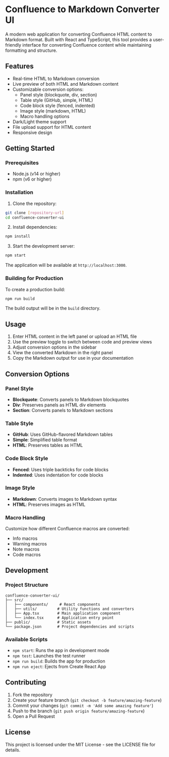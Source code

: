 # Confluence to Markdown Converter UI

A modern web application for converting Confluence HTML content to Markdown format. Built with React and TypeScript, this tool provides a user-friendly interface for converting Confluence content while maintaining formatting and structure.

## Features

- Real-time HTML to Markdown conversion
- Live preview of both HTML and Markdown content
- Customizable conversion options:
  - Panel style (blockquote, div, section)
  - Table style (GitHub, simple, HTML)
  - Code block style (fenced, indented)
  - Image style (markdown, HTML)
  - Macro handling options
- Dark/Light theme support
- File upload support for HTML content
- Responsive design

## Getting Started

### Prerequisites

- Node.js (v14 or higher)
- npm (v6 or higher)

### Installation

1. Clone the repository:
```bash
git clone [repository-url]
cd confluence-converter-ui
```

2. Install dependencies:
```bash
npm install
```

3. Start the development server:
```bash
npm start
```

The application will be available at `http://localhost:3000`.

### Building for Production

To create a production build:

```bash
npm run build
```

The build output will be in the `build` directory.

## Usage

1. Enter HTML content in the left panel or upload an HTML file
2. Use the preview toggle to switch between code and preview views
3. Adjust conversion options in the sidebar
4. View the converted Markdown in the right panel
5. Copy the Markdown output for use in your documentation

## Conversion Options

### Panel Style
- **Blockquote**: Converts panels to Markdown blockquotes
- **Div**: Preserves panels as HTML div elements
- **Section**: Converts panels to Markdown sections

### Table Style
- **GitHub**: Uses GitHub-flavored Markdown tables
- **Simple**: Simplified table format
- **HTML**: Preserves tables as HTML

### Code Block Style
- **Fenced**: Uses triple backticks for code blocks
- **Indented**: Uses indentation for code blocks

### Image Style
- **Markdown**: Converts images to Markdown syntax
- **HTML**: Preserves images as HTML

### Macro Handling
Customize how different Confluence macros are converted:
- Info macros
- Warning macros
- Note macros
- Code macros

## Development

### Project Structure

```
confluence-converter-ui/
├── src/
│   ├── components/     # React components
│   ├── utils/         # Utility functions and converters
│   ├── App.tsx        # Main application component
│   └── index.tsx      # Application entry point
├── public/            # Static assets
└── package.json       # Project dependencies and scripts
```

### Available Scripts

- `npm start`: Runs the app in development mode
- `npm test`: Launches the test runner
- `npm run build`: Builds the app for production
- `npm run eject`: Ejects from Create React App

## Contributing

1. Fork the repository
2. Create your feature branch (`git checkout -b feature/amazing-feature`)
3. Commit your changes (`git commit -m 'Add some amazing feature'`)
4. Push to the branch (`git push origin feature/amazing-feature`)
5. Open a Pull Request

## License

This project is licensed under the MIT License - see the LICENSE file for details.

